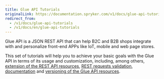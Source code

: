 ```yaml
---
title: Glue API Tutorials
originalLink: https://documentation.spryker.com/v1/docs/glue-api-tutorials
redirect_from:
  - /v1/docs/glue-api-tutorials
  - /v1/docs/en/glue-api-tutorials
---
```


Glue API is a JSON REST API that can help B2C and B2B shops integrate with and personalize front-end APPs like IoT, mobile and web page stores. 

This set of tutorials will help you to achieve your basic goals with the Glue API in terms of its usage and customization, including, among others, [extension of the REST API resources](/docs/scos/dev/tutorials/201811.0/introduction/glue-api/extending-a-res), [REST requests validation](/docs/scos/dev/tutorials/201811.0/introduction/glue-api/validating-rest), [documentation](/docs/scos/dev/tutorials/201811.0/introduction/glue-api/documenting-glu) and [versioning of the Glue API resources](/docs/scos/dev/tutorials/201811.0/introduction/glue-api/versioning-rest).


